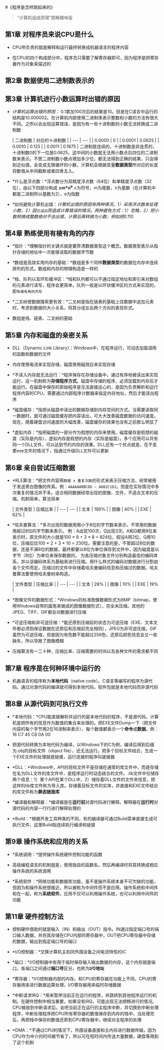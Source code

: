 #《程序是怎样跑起来的》
> “计算机组成原理”图解趣味版

## 第1章 对程序员来说CPU是什么

- CPU所负责的就是解释和运行最终转换成机器语言的程序内容

- 在CPU的四个构成部分中，程序员只需要了解寄存器即可，因为程序是把寄存器作为对象来描述的

## 第2章 数据使用二进制数表示的

## 第3章 计算机进行小数运算时出错的原因

- *计算机运算出错的原因：* 0.1累加100次后的结果是10。但是在C语言中运行的结构是10.000002。在计算机内部使用二进制来表示整数和小数的方法有很大不同。之所以会出现运算错误，是因为有一些十进制数的小数无法转换成二进制数

    |  二进制数  |  对应的十进制数  |
| --- | --- |
|  0.0000  |  0  |
|  0.0001  |  0.0625  |
|  0.0010  |  0.125  |
|   0.0011 |  0.1875  |
    二进制是连续的，十进制数是非连贯的，十进制数0的下一位是0.0625，这中间的小数就无法用小数点后四位的二进制数来表示。不管二进制数小数点增加多少位，都无法得到正确的结果，只会得到近似值，会变成无限循环的小数，计算机会根据变量**数据类型**所对应的长度将数值从中间截断或者四舍五入。

-  *什么是浮点数：*浮点数分为双精度浮点数（64位）和单精度浮点数（32位），由以下四部分构成
    **±m\*n<sup>e</sup>**
    ±为符号，m为尾数，n为基数（在计算机中都是二进制所以基数为2），e为指数

- *如何避免计算机出错：*计算机出错的原因有两种情况。1）采用浮点数来处理小数，2）因`位溢出`而造成计算错误的情况。两种避免方式：1）忽略，2）把小数转换成整数绝对不会出错，计算后再转换为小数，例如把0.1*10

## 第4章 熟练使用有棱有角的内存

- *指针：*理解指针的关键点就是要弄清数据类型这个概念。数据类型表示从指针存储的地址中一次能够读取的数据字节数    

- *数组是高效实用内存的基础：*数组是多个同样**数据类型**的数据在内存中连续排列的形式。数组和内存的物理构造是一样的

- *栈、队列以及环形缓冲区：*栈和队列都可以不通过指定地址和索引来对数组的元素进行读写，程序会更简单。队列一般是以环状缓冲区的方式来实现的，即`有棱有角的内存`

- *二叉树使数据搜索更有效：*二叉树是指在链表的基础上往数据中追加元素时，考虑到数据的大小关系，将其分成左右两个方向的表现形式。

- 数组是栈、链表、二叉树的基础

## 第5章 内存和磁盘的亲密关系

- DLL（Dynamic Link Library）：Windows中，在程序运行，可动态加载调用的函数和数据的文件

- 内存使用电流来实现存储，磁盘使用磁效应来实现存储

- *不读入内存就无法运行：*程序保存在存储设备中，通过有序地被读出来实现运行，这一机制称为**存储程序方式**。磁盘中存储的程序，必须加载到内存后才能运行。在磁盘中保存的原始程序是无法直接运心的，是因为负责解析和运行程序内容的CPU，需要通过内部程序计数器来指定内存地址，然后才能读出程序

- *磁盘缓存：*指把从磁盘中读出的数据存储到内存空间的方式。当需要读取同一数据时，就可通过磁盘缓存把内容读出，可大大改善磁盘数据的访问速度。现在，随着硬盘访问速度的大幅改善，磁盘缓存的效果也没有之前那么明显了

- *虚拟内存：*指把磁盘的一部分作为假想的内存来使用。磁盘缓存是假想的磁盘（实际是内存），虚拟内存是假想的内存（实际是磁盘）。多个应用可以共有同一个DLL文件，可以达到节约内存的效果。DLL还有一个优点就是，在不变更exe文件的情况下，指通过升级DLL文件可以更新

## 第6章 亲自尝试压缩数据

- *RLE算法：*把文件内容用`数据 x 重复次数`的形式来表示压缩方法，经常被用于发送黑白图像的传真。例：`AAAAAABBCDD — A6B2C1D2`。但是在实际情况中多次重复的情况并不多。适合相同数据经常出现的图像、文件，不适合文本的压缩。机制简单，算法简单
    
    |  文件类型  |  压缩比率  |
| --- | --- |
|  文本  |  199%  |
|  图像  |  40%  |
|  EXE  |  62%  |

- *哈夫曼算法：*多次出现的数据用用小于8位的字节数来表示，不常用的数据用超过8位的字节数来表示。 例：A出现100次，Q出现3次。A和Q都用8位来表示时，原文件的大小就是100 * 8 + 3 * 8 = 824位，假设A用2位，Q用10位，压缩后位100 * 2 + 3 * 10 = 230位。需要注意的是，不管超过8位的数据，还是不满8位的数据，最终都要以8位为单位保存到文件中，因为磁盘是以字节（8位）为单位来保存数据的。
    为各压缩对象文件分别构造最佳的编码体系，并以该编码体系为基础来进行压缩。用什么样式的编码对数据进行分割由各个文件而定。压缩过的文件中存储着哈夫曼编码信息和压缩过的数据。哈夫曼算法要使用哈夫曼树来构造。
    
    |  文件类型  |  压缩比率  |
| --- | --- |
|  文本  |  28%  |
|  图像  |  10%  |
|  EXE  |  19%  |

- *图像文件的数据形式：*Windows的标准图像数据形式为BMP（bitmap，使用Windows自带的画笔来做成的图像数据形式），完全未压缩。其他的JPEG、TIFF、GIF都会对数据进行压缩

- *可逆压缩和非可逆压缩：*能还原到压缩前的状态为可逆压缩（EXE、文本文件都必须抱保证数据在还原后和压缩前完全相同），JPEG为非可逆压缩，GIF虽然为可逆压缩，但是因为有色数不能超过256色，还原后颜色信息会又一些缺失，所以导致了图像模糊

- 压缩算法有一二十种，压缩比率、压缩需要的时间以及各种文件的需求都不同

## 第7章 程序是在何种环境中运行的

- 机器语言的程序称为**本地代码**（native code）。C语言等编写的程序为源代码。通过对源代码的编译就可得到本地代码。软件包就是本地代码而非源代码

## 第8章 从源代码到可执行文件

- *本地代码：*CPU能直接解析并运行的是本地代码的程序，不是源代码。计算机是把所有的信息作为数值的集合来处理的。把EXE文件Dump一下（把文件内容的每个字节用2位16进制来表示），每个数值都表示一个**命令**或**数据**。例：16 C7 45 C8 0A 00

- 把源代码转换为本地代码为编译，以Windows下的C为例，编译后得到后缀为.obj的目标文件（object file），还无法运行。把多个目标文件结合，生成一个EXE文件的处理就是链接，运行连接的程序叫链接器

- *DLL：*Windows中，API的目标文件不是存储在通常的库文件中，而是存储在名为DLL文件的库文件中，是程序运行时动态结合的文件。.lib文件中仅储存两个信息：1）某个API在某个DLL中，2）储存着DLL文件的文件夹信息，把这样的lib库文件称为导入库。存储着目标文件的实体，并直接和EXE文件结合的库文件称为**静态链接库**

- *编译器和解释器：*编译器是在**运行前**对源代码进行解释。解释器在**运行时**对源代码的内容一行行进行解释处理的

- *Build：*根据开发工具种类的不同，有的编译器可通过Build菜单直接生成可执行文件，这里Build指连续执行编译和链接

## 第9章 操作系统和应用的关系

- *系统调用：*提供操作系统硬件控制功能的函数

- 高级编程语言的机制就是，使用独自的函数名，然后再编译时将其转换成相应操作系统的系统调用

- *系统软件：*网络功能和数据库功能，虽不是操作系统本身不可欠缺的功能，但因为和操作系统很接近，所以被称为中间件而不是应用。操作系统和中间件和在一起，称为**系统软件**。应用不仅可以利用操作系统，也可以利用中间件的功能

## 第11章 硬件控制方法

- 控制硬件借助的就是输入（IN）和输出（OUT）指令。IN通过指定端口号的端口输入数据，并将其存储在CPU内部的寄存器中，OUT吧CPU寄存器中存储的数据，输出到指定端口号的端口

- *I/O控制器：*交换计算机主机同外围设备之间电流特性的IC

- *端口：*I/O控制器中有用于临时保存输入输出数据的内存，这个内存就是端口。各端口之间通过**端口号**区分，也称为**I/O地址**

- *寄存器：*I/O控制器内部的内存。和CPU的寄存器在功能上不同。CPU的寄存器用来进行数据运算处理，I/O寄存器用来临时存储数据

- *中断请求IRQ：*用来暂停当前正在运行的程序，并跳转到其他程序运行的机制。在硬件控制中相当重要，如果没有IRQ，可能出现无法顺畅进行的情况。CPU接收到中断请求后，会吧当前正在运行的主程序中断，并切换到中断处理程序，中断处理程序把CPU所有寄存器的数值保存到内存的栈中，当处理完后，再把栈中保存的数值还原到CPU寄存器中，继续对主程序的处理

- *DMA：*不通过CPU的情况下，外围设备直接和主内存进行数据传输，因为CPU作为中介的时间被节省了，所以可在短时间内传送大量数据，硬盘等用到了这个机制
                      